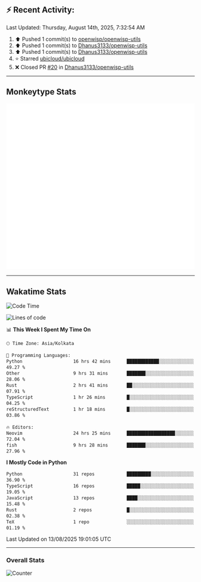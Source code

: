 ## :zap: Recent Activity:
<!--RECENT_ACTIVITY:last_update-->
Last Updated: Thursday, August 14th, 2025, 7:32:54 AM
<!--RECENT_ACTIVITY:last_update_end-->
<!--RECENT_ACTIVITY:start-->
1. ⬆️ Pushed 1 commit(s) to [openwisp/openwisp-utils](https://github.com/openwisp/openwisp-utils)<br>
2. ⬆️ Pushed 1 commit(s) to [Dhanus3133/openwisp-utils](https://github.com/Dhanus3133/openwisp-utils)<br>
3. ⬆️ Pushed 1 commit(s) to [Dhanus3133/openwisp-utils](https://github.com/Dhanus3133/openwisp-utils)<br>
4. ⭐ Starred [ubicloud/ubicloud](https://github.com/ubicloud/ubicloud)<br>
5. ❌ Closed PR [#20](https://github.com/Dhanus3133/openwisp-utils/pull/20) in [Dhanus3133/openwisp-utils](https://github.com/Dhanus3133/openwisp-utils)<br>
<!--RECENT_ACTIVITY:end-->

---

## Monkeytype Stats
<a href="https://monkeytype.com/profile/dhanus">
  <img src="https://raw.githubusercontent.com/Dhanus3133/Dhanus3133/monkeytype/monkeytype-lb.svg" alt="Monkeytype Profile" />
</a>

---

## Wakatime Stats
<!--START_SECTION:waka-->
![Code Time](http://img.shields.io/badge/Code%20Time-2%2C946%20hrs%2039%20mins-blue)

![Lines of code](https://img.shields.io/badge/From%20Hello%20World%20I%27ve%20Written-4.8%20million%20lines%20of%20code-blue)

📊 **This Week I Spent My Time On** 

```text
🕑︎ Time Zone: Asia/Kolkata

💬 Programming Languages: 
Python                   16 hrs 42 mins      ████████████░░░░░░░░░░░░░   49.27 % 
Other                    9 hrs 31 mins       ███████░░░░░░░░░░░░░░░░░░   28.06 % 
Rust                     2 hrs 41 mins       ██░░░░░░░░░░░░░░░░░░░░░░░   07.91 % 
TypeScript               1 hr 26 mins        █░░░░░░░░░░░░░░░░░░░░░░░░   04.25 % 
reStructuredText         1 hr 18 mins        █░░░░░░░░░░░░░░░░░░░░░░░░   03.86 % 

🔥 Editors: 
Neovim                   24 hrs 25 mins      ██████████████████░░░░░░░   72.04 % 
fish                     9 hrs 28 mins       ███████░░░░░░░░░░░░░░░░░░   27.96 % 
```

**I Mostly Code in Python** 

```text
Python                   31 repos            █████████░░░░░░░░░░░░░░░░   36.90 % 
TypeScript               16 repos            █████░░░░░░░░░░░░░░░░░░░░   19.05 % 
JavaScript               13 repos            ████░░░░░░░░░░░░░░░░░░░░░   15.48 % 
Rust                     2 repos             █░░░░░░░░░░░░░░░░░░░░░░░░   02.38 % 
TeX                      1 repo              ░░░░░░░░░░░░░░░░░░░░░░░░░   01.19 % 
```




 Last Updated on 13/08/2025 19:01:05 UTC
<!--END_SECTION:waka-->
---

### Overall Stats

<img src="https://moe-counter.glitch.me/get/@Dhanus3133?theme=asoul" alt="Counter" />
